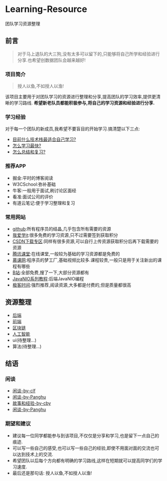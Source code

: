 # Learning-Resource
团队学习资源整理
## 前言
>对于马上退队的大三狗,没有太多可以留下的,只能够将自己所学和经验进行分享.也希望创数据团队会越来越好!
### 项目简介
>授人以鱼,不如授人以渔!

该项目主要用于对团队学习的资源进行整理和分享,提高团队的学习效率,提供更清晰的学习路线.
**希望新老队员都能积极参与,将自己的学习资源和经验进行分享.**
### 学习经验
对于每一个团队的新成员,我希望不要盲目的开始学习.搞清楚以下三点:
* [目前什么技术栈最适合自己学习?](学习经验-Q1.md)
* [怎么学习最快?](学习经验-Q2.md)
* [怎么总结和复习?](学习经验-Q3.md)
### 推荐APP
* 掘金:平时的博客阅读
* W3CSchool:弥补基础
* 牛客:一般用于面试,刷讨论区面经
* 看准:面试公司的评价
* 有道云笔记:便于学习整理和复习
### 常用网站
* [github](https://github.com/):所有程序员的结晶,几乎包含所有需要的资源
* [我爱学it](http://www.52studyit.com/):很多免费的学习资源,只不过需要签到获取积分
* [CSDN下载专区](https://download.csdn.net/):同样有很多资源,可以自行上传资源获取积分后再下载需要的资源
* [腾讯课堂](https://ke.qq.com/):在线课堂,一般较为基础的学习资源都是免费的
* [慕课网](https://www.imooc.com/):程序员的梦工厂,基础视频比较多.课程较贵,一般只是用于关注新出的课程有哪些
* [B站](https://www.bilibili.com/):全部免费,搜了一下,大部分资源都有
* [JavaNIO系列教程](http://ifeve.com/java-nio-all/):后端JavaNIO编程
* [极客时间](https://time.geekbang.org/):强烈推荐,阅读资源,大多都是付费的,但是质量都很高
## 资源整理
* [后端](Backend/Backend.md)
* [前端](https://github.com/SWPU-UChain/web-documents)
* [区块链](BlockChain/BlockChain.md)
* [人工智能](AI/AI.md)
* ui(待整理...)
* 算法(待整理...)
## 结语
### 闲谈
* [闲谈-by-clf](闲谈-by-clf.md)
* [闲谈-by-Panghu](闲谈-By-Panghu.md)
* [故事和经验-by-cby](故事和经验-by-cby.md)
* [闲谈-by-Panghu](闲谈-by-zty.md)
### 期望和建议
* 建议每一位同学都能参与到该项目,不仅仅是分享和学习,也是留下一点自己的痕迹.
* 可以写一些自己的感受,也可以写一些自己的经验,即使不用面对面的交流也可以达到技术上的交流.
* 希望团队以后每个方向都有明确的学习路线,这样在短期就可以提高同学们的学习速度.
* 最后还是那句话: 授人以鱼,不如授人以渔!
